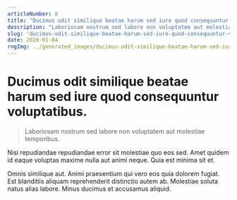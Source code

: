 ```yaml
---
articleNumber: 8
title: "Ducimus odit similique beatae harum sed iure quod consequuntur voluptatibus."
description: "Laboriosam nostrum sed labore non voluptatem aut molestiae temporibus."
slug: 'ducimus-odit-similique-beatae-harum-sed-iure-quod-consequuntur-voluptatibus.'
date: 2020-01-04
rngImg: ../generated_images/ducimus-odit-similique-beatae-harum-sed-iure-quod-consequuntur-voluptatibus..jpg
---
```


# Ducimus odit similique beatae harum sed iure quod consequuntur voluptatibus.

> Laboriosam nostrum sed labore non voluptatem aut molestiae temporibus.

Nisi repudiandae repudiandae error sit molestiae quo eos sed. Amet quidem id eaque voluptas maxime nulla aut animi neque. Quia est minima sit et.
 Omnis similique aut. Animi praesentium qui vero eos quia dolorem fugiat. Est blanditiis aliquam reprehenderit distinctio autem ab. Molestiae soluta natus alias labore. Minus ducimus et accusamus aliquid.
